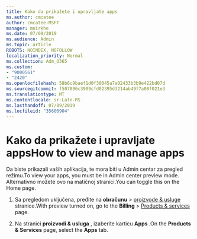 ```yaml
---
title: Kako da prikažete i upravljate apps
ms.author: cmcatee
author: cmcatee-MSFT
manager: mnirkhe
ms.date: 07/09/2019
ms.audience: Admin
ms.topic: article
ROBOTS: NOINDEX, NOFOLLOW
localization_priority: Normal
ms.collection: Adm_O365
ms.custom:
- "9000561"
- "2420"
ms.openlocfilehash: 58b6c9baef1d0f30045a7a02433b3b9e422bd07d
ms.sourcegitcommit: f507896c3909cfd02395d3214ab49f7a08f021e3
ms.translationtype: MT
ms.contentlocale: sr-Latn-RS
ms.lasthandoff: 07/09/2019
ms.locfileid: "35606904"
---
```

# <a name="how-to-view-and-manage-apps"></a><span data-ttu-id="e1cd9-102">Kako da prikažete i upravljate apps</span><span class="sxs-lookup"><span data-stu-id="e1cd9-102">How to view and manage apps</span></span>

<span data-ttu-id="e1cd9-103">Da biste prikazali vaših aplikacija, te mora biti u Admin centar za pregled režimu.</span><span class="sxs-lookup"><span data-stu-id="e1cd9-103">To view your apps, you must be in Admin center preview mode.</span></span>  <span data-ttu-id="e1cd9-104">Alternativno možete ovo na matičnoj stranici.</span><span class="sxs-lookup"><span data-stu-id="e1cd9-104">You can toggle this on the Home page.</span></span>  

1. <span data-ttu-id="e1cd9-105">Sa pregledom uključena, pređite na **obračunu** > [proizvode & usluge](https://go.microsoft.com/fwlink/p/?linkid=842054) stranice.</span><span class="sxs-lookup"><span data-stu-id="e1cd9-105">With preview turned on, go to the **Billing** > [Products & services](https://go.microsoft.com/fwlink/p/?linkid=842054) page.</span></span>

2. <span data-ttu-id="e1cd9-106">Na stranici **proizvodi & usluga** , izaberite karticu **Apps** .</span><span class="sxs-lookup"><span data-stu-id="e1cd9-106">On the **Products & Services** page, select the **Apps** tab.</span></span>